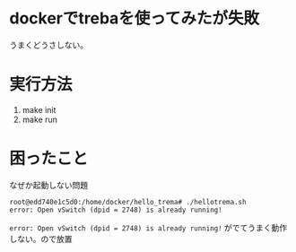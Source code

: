 # dockerでtrebaを使ってみたが失敗
うまくどうさしない。
# 実行方法
1. make init
2. make run

# 困ったこと
なぜか起動しない問題
```
root@edd740e1c5d0:/home/docker/hello_trema# ./hellotrema.sh 
error: Open vSwitch (dpid = 2748) is already running!
```
`error: Open vSwitch (dpid = 2748) is already running!` がでてうまく動作しない。ので放置